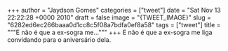 
+++
author = "Jaydson Gomes"
categories = ["tweet"]
date = "Sat Nov 13 22:22:28 +0000 2010"
draft = false
image = "{TWEET_IMAGE}"
slug = "6282ed6ec266baaa0d1cc8c5f08a7bdfa0ef8a58"
tags = ["tweet"]
title = """E não é que a ex-sogra me..."""
+++
E não é que a ex-sogra me liga convidando para o aniversário dela.

